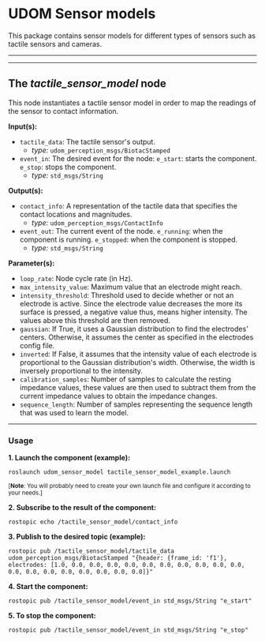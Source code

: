 # UDOM Sensor models
This package contains sensor models for different types of sensors such as
tactile sensors and cameras.
___
___
## The *tactile_sensor_model* node
This node instantiates a tactile sensor model in order to map the readings of the
sensor to contact information.

**Input(s):**
  * `tactile_data`: The tactile sensor's output.
    - *type:* `udom_perception_msgs/BiotacStamped`
  * `event_in`: The desired event for the node:
      `e_start`: starts the component.
      `e_stop`: stops the component.
    - *type:* `std_msgs/String`

**Output(s):**
  * `contact_info`: A representation of the tactile data that specifies the contact
      locations and magnitudes.
    - *type:* `udom_perception_msgs/ContactInfo`
  * `event_out`: The current event of the node.
      `e_running`: when the component is running.
      `e_stopped`: when the component is stopped.
    - *type:* `std_msgs/String`

**Parameter(s):**
  * `loop_rate`: Node cycle rate (in Hz).
  * `max_intensity_value`: Maximum value that an electrode might reach.
  * `intensity_threshold`: Threshold used to decide whether or not an electrode is active.
      Since the electrode value decreases the more its surface is pressed, a negative value
      thus, means higher intensity. The values above this threshold are then removed.
  * `gaussian`: If True, it uses a Gaussian distribution to find the electrodes' centers.
      Otherwise, it assumes the center as specified in the electrodes config file.
  * `inverted`: If False, it assumes that the intensity value of each electrode is
      proportional to the Gaussian distribution's width. Otherwise, the width is inversely
      proportional to the intensity.
  * `calibration_samples`: Number of samples to calculate the resting impedance values,
      these values are then used to subtract them from the current impedance values
      to obtain the impedance changes.
  * `sequence_length`: Number of samples representing the sequence length that was
      used to learn the model.
---
### Usage
**1. Launch the component (example):**

```
roslaunch udom_sensor_model tactile_sensor_model_example.launch
```

<sub>[**Note**: You will probably need to create your own launch file and configure it according to your needs.]</sub>

**2. Subscribe to the result of the component:**

```
rostopic echo /tactile_sensor_model/contact_info
```
**3. Publish to the desired topic (example):**

 ```
 rostopic pub /tactile_sensor_model/tactile_data udom_perception_msgs/BiotacStamped "{header: {frame_id: 'f1'}, electrodes: [1.0, 0.0, 0.0, 0.0, 0.0, 0.0, 0.0, 0.0, 0.0, 0.0, 0.0, 0.0, 0.0, 0.0, 0.0, 0.0, 0.0, 0.0, 0.0]}"
 ```
**4. Start the component:**

```
rostopic pub /tactile_sensor_model/event_in std_msgs/String "e_start"
```
**5. To stop the component:**

```
rostopic pub /tactile_sensor_model/event_in std_msgs/String "e_stop"
```
